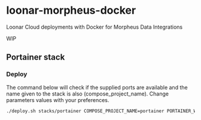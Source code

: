 # loonar-morpheus-docker

Loonar Cloud deployments with Docker for Morpheus Data Integrations

WIP

## Portainer stack

### Deploy

The command below will check if the supplied ports are available and the name given to the stack is also (compose_project_name). Change parameters values with your preferences.

```bash
./deploy.sh stacks/portainer COMPOSE_PROJECT_NAME=portainer PORTAINER_WEB_PORT=9000 PORTAINER_AGENT_PORT=8000 POSTGRES_USER=portainer POSTGRES_PASSWORD=changeme
```
